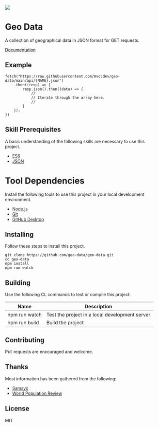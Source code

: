 ![](https://img.shields.io/static/v1?label=category&message=json&color=red)

# Geo Data

A collection of geographical data in JSON format for GET requests.

[Documentation](doc/toc.md)

## Example

	fetch("https://raw.githubusercontent.com/mvccdev/geo-data/main/api/{NAME}.json")
		.then((resp) => {
			resp.json().then((data) => {
				//
				// Iterate through the array here.
				//
			}
		});
	})

## Skill Prerequisites

A basic understanding of the following skills are necessary to use this project.

* [ES6](https://developer.mozilla.org/en-US/docs/Web/JavaScript)
* [JSON](https://developer.mozilla.org/en-US/docs/Web/JavaScript/Reference/Global_Objects/JSON)

# Tool Dependencies

Install the following tools to use this project in your local development environment.

* [Node.js](https://nodejs.org/)
* [Git](https://git-scm.com/)
* [GitHub Desktop](https://desktop.github.com/)

## Installing

Follow these steps to install this project.

	git clone https://github.com/geo-data/geo-data.git
	cd geo-data
	npm install
	npm run watch

## Building

Use the following CL commands to test or compile this project:

| Name          | Description                                          |
| ------------- | ---------------------------------------------------- |
| npm run watch | Test the project in a local development server       |
| npm run build | Build the project                                    |

## Contributing

Pull requests are encouraged and welcome.

## Thanks

Most information has been gathered from the following:

* [Samayo](https://github.com/samayo/country-json/)
* [World Population Review](https://worldpopulationreview.com/)

## License

MIT
